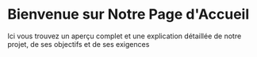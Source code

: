 # Bienvenue sur Notre Page d'Accueil 

Ici vous trouvez un aperçu complet et une explication détaillée de notre projet, de ses objectifs et de ses exigences
